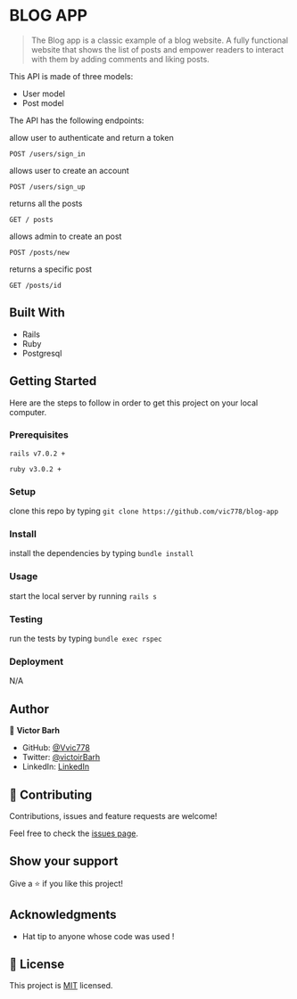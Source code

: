 # BLOG APP

> The Blog app is a classic example of a blog website. A fully functional website that shows the list of posts and empower readers to interact with them by adding comments and liking posts.

This API is made of three models:
- User model
- Post model


The API has the following endpoints:


allow user to authenticate and return a token

`POST /users/sign_in`

allows user to create an account

`POST /users/sign_up`

returns all the posts

`GET / posts`

allows admin to create an post

`POST /posts/new`

returns a specific post

`GET /posts/id`

## Built With

- Rails
- Ruby 
- Postgresql

## Getting Started

Here are the steps to follow in order to get this project on your local computer.

### Prerequisites

`rails v7.0.2 +`

`ruby v3.0.2 +`

### Setup

clone this repo by typing `git clone https://github.com/vic778/blog-app`

### Install

install the dependencies by typing `bundle install`

### Usage

start the local server by running `rails s`

### Testing

run the tests by typing `bundle exec rspec`

### Deployment

N/A

## Author

👤 **Victor Barh**

- GitHub: [@Vvic778](https://github.com/vic778)
- Twitter: [@victoirBarh](https://twitter.com/)
- LinkedIn: [LinkedIn](https://linkedin.com/in/victoir-barh)


## 🤝 Contributing

Contributions, issues and feature requests are welcome!

Feel free to check the [issues page](issues/).

## Show your support

Give a ⭐️ if you like this project!

## Acknowledgments

- Hat tip to anyone whose code was used !

## 📝 License

This project is [MIT](lic.url) licensed.
